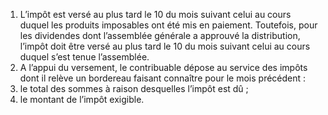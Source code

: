 1) L’impôt est versé au plus tard le 10 du mois suivant celui au cours duquel les produits imposables ont été mis en paiement.
Toutefois, pour les dividendes dont l’assemblée générale a approuvé la distribution, l’impôt doit être versé au plus tard le 10 du mois suivant celui au cours duquel s’est tenue l’assemblée.
2) A l’appui du versement, le contribuable dépose au service des impôts dont il relève
un bordereau faisant connaître pour le mois précédent :
1) le total des sommes à raison desquelles l’impôt est dû ;
1) le montant de l’impôt exigible.